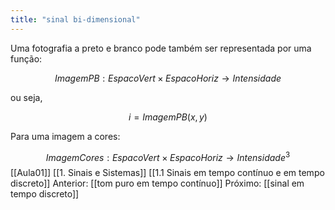 ```yaml
---
title: "sinal bi-dimensional"
---
```


Uma fotografia a preto e branco pode também ser representada por uma função:

$$ ImagemPB: EspacoVert \times EspacoHoriz \rightarrow Intensidade $$

ou seja,

$$ i = ImagemPB(x,y) $$

Para uma imagem a cores:

$$ ImagemCores: EspacoVert \times EspacoHoriz \rightarrow Intensidade^3 $$
[[Aula01]]
[[1. Sinais e Sistemas]]
[[1.1 Sinais em tempo contínuo e em tempo discreto]]
Anterior: [[tom puro em tempo contínuo]]
Próximo: [[sinal em tempo discreto]]